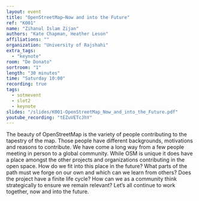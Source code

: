 ```yaml
---
layout: event
title: "OpenStreetMap—Now and into the Future"
ref: "K001"
name: "Zihanul Islam Zijan"
authors: "Kate Chapman, Heather Leson"
affiliations: ""
organization: "University of Rajshahi"
extra_tags:
  - "keynote"
room: "De Donato"
sortroom: "1"
length: "30 minutes"
time: "Saturday 10:00"
recording: true
tags:
  - sotmevent
  - slot2
  - keynote
slides: "/slides/K001-OpenStreetMap_Now_and_into_the_Future.pdf"
youtube_recording: "tEZuVETcJhY"
---
```

The beauty of OpenStreetMap is the variety of people contributing to the tapestry of the map. Those people have different backgrounds, motivations and reasons to contribute. We have come a long way from a few people meeting in person to a global community. While OSM is unique it does have a place amongst the other projects and organizations contributing in the open space. How do we fit into this place in the future? What parts of the path must we forge on our own and which can we learn from others? Does the project have a finite life cycle? How can we as a community think strategically to ensure we remain relevant? Let’s all continue to work together, now and into the future.